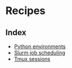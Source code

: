 # Recipes

## Index
- [Python environments](envs.md)
- [Slurm job scheduling](slurm.md)
- [Tmux sessions](tmux.md)
